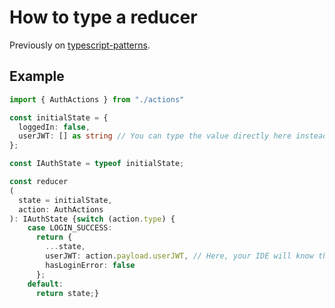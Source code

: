 # How to type a reducer

Previously on [typescript-patterns]('./actions.md').

## Example

```typescript
import { AuthActions } from "./actions"

const initialState = {
  loggedIn: false,
  userJWT: [] as string // You can type the value directly here instead of in the IAuthState, an empty array cuould be typed e.g. Article[]
};

const IAuthState = typeof initialState;

const reducer
(
  state = initialState,
  action: AuthActions
): IAuthState {switch (action.type) {
    case LOGIN_SUCCESS:
      return {
        ...state,
        userJWT: action.payload.userJWT, // Here, your IDE will know the payload is of type ILoginSuccessPayload
        hasLoginError: false
      };
    default:
      return state;}
```

